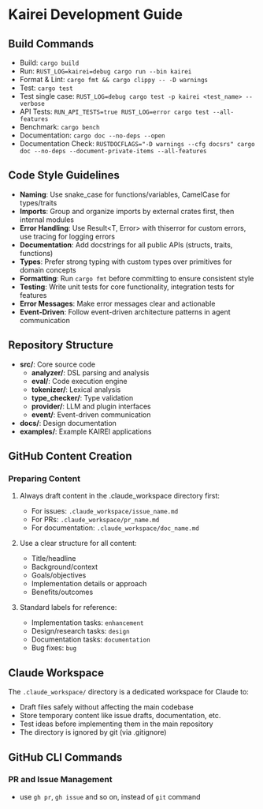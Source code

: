 # Kairei Development Guide

## Build Commands
- Build: `cargo build`
- Run: `RUST_LOG=kairei=debug cargo run --bin kairei`
- Format & Lint: `cargo fmt && cargo clippy -- -D warnings`
- Test: `cargo test`
- Test single case: `RUST_LOG=debug cargo test -p kairei <test_name> --verbose`
- API Tests: `RUN_API_TESTS=true RUST_LOG=error cargo test --all-features`
- Benchmark: `cargo bench`
- Documentation: `cargo doc --no-deps --open`
- Documentation Check: `RUSTDOCFLAGS="-D warnings --cfg docsrs" cargo doc --no-deps --document-private-items --all-features`

## Code Style Guidelines
- **Naming**: Use snake_case for functions/variables, CamelCase for types/traits
- **Imports**: Group and organize imports by external crates first, then internal modules
- **Error Handling**: Use Result<T, Error> with thiserror for custom errors, use tracing for logging errors
- **Documentation**: Add docstrings for all public APIs (structs, traits, functions)
- **Types**: Prefer strong typing with custom types over primitives for domain concepts
- **Formatting**: Run `cargo fmt` before committing to ensure consistent style
- **Testing**: Write unit tests for core functionality, integration tests for features
- **Error Messages**: Make error messages clear and actionable
- **Event-Driven**: Follow event-driven architecture patterns in agent communication

## Repository Structure
- **src/**: Core source code
  - **analyzer/**: DSL parsing and analysis
  - **eval/**: Code execution engine
  - **tokenizer/**: Lexical analysis
  - **type_checker/**: Type validation
  - **provider/**: LLM and plugin interfaces
  - **event/**: Event-driven communication
- **docs/**: Design documentation
- **examples/**: Example KAIREI applications

## GitHub Content Creation
### Preparing Content
1. Always draft content in the .claude_workspace directory first:
   - For issues: `.claude_workspace/issue_name.md`
   - For PRs: `.claude_workspace/pr_name.md`
   - For documentation: `.claude_workspace/doc_name.md`

2. Use a clear structure for all content:
   - Title/headline
   - Background/context
   - Goals/objectives
   - Implementation details or approach
   - Benefits/outcomes

3. Standard labels for reference:
   - Implementation tasks: `enhancement`
   - Design/research tasks: `design`
   - Documentation tasks: `documentation`
   - Bug fixes: `bug`

## Claude Workspace
The `.claude_workspace/` directory is a dedicated workspace for Claude to:
- Draft files safely without affecting the main codebase
- Store temporary content like issue drafts, documentation, etc.
- Test ideas before implementing them in the main repository
- The directory is ignored by git (via .gitignore)

## GitHub CLI Commands
### PR and Issue Management
- use `gh pr`, `gh issue` and so on, instead of `git` command